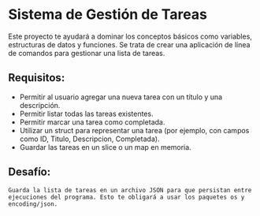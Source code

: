 # Sistema de Gestión de Tareas

Este proyecto te ayudará a dominar los conceptos básicos como variables, estructuras de datos y funciones. Se trata de crear una aplicación de línea de comandos para gestionar una lista de tareas.

## Requisitos:

  - Permitir al usuario agregar una nueva tarea con un título y una descripción.
  - Permitir listar todas las tareas existentes.
  - Permitir marcar una tarea como completada.
  - Utilizar un struct para representar una tarea (por ejemplo, con campos como ID, Titulo, Descripcion, Completada).
  - Guardar las tareas en un slice o un map en memoria.

## Desafío:
    Guarda la lista de tareas en un archivo JSON para que persistan entre ejecuciones del programa. Esto te obligará a usar los paquetes os y encoding/json.